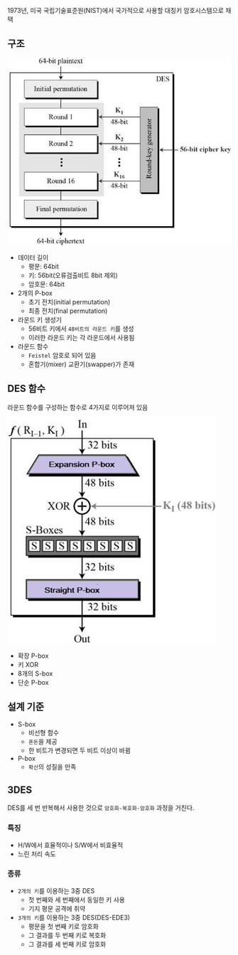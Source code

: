 1973년, 미국 국립기술표준원(NIST)에서 국가적으로 사용할 대칭키 암호시스템으로 채택

구조
---

![DES 구조](images/2020-05-24-17-42-53.png)

- 데이터 길이
  - 평문: 64bit
  - 키: 56bit(오류검출비트 8bit 제외)
  - 암호문: 64bit
- 2개의 P-box
  - 초기 전치(initial permutation)
  - 최종 전치(final permutation)
- 라운드 키 생성기
  - 56비트 키에서 `48비트의 라운드 키`를 생성
  - 이러한 라운드 키는 각 라운드에서 사용됨
- 라운드 함수
  - `Feistel` 암호로 되어 있음
  - 혼합기(mixer) 교환기(swapper)가 존재

DES 함수
---

라운드 함수를 구성하는 함수로 4가지로 이루어져 있음

![DES 함수](images/2020-05-24-19-45-56.png)

- 확장 P-box
- 키 XOR
- 8개의 S-box
- 단순 P-box

설계 기준
---

- S-box
  - 비선형 함수
  - `혼돈`을 제공
  - 한 비트가 변경되면 두 비트 이상이 바뀜
- P-box
  - `확산`의 성질을 만족

3DES
---

DES를 세 번 반복해서 사용한 것으로 `암호화-복호화-암호화` 과정을 거친다.

### 특징

- H/W에서 효율적이나 S/W에서 비효율적
- 느린 처리 속도

### 종류

- `2개의 키`를 이용하는 3중 DES
  - 첫 번째와 세 번째에서 동일한 키 사용
  - 기지 평문 공격에 취약
- `3개의 키`를 이용하는 3중 DES(DES-EDE3)
  - 평문을 첫 번째 키로 암호화
  - 그 결과를 두 번째 키로 복호화
  - 그 결과를 세 번째 키로 암호화
